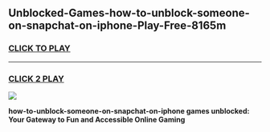 
## Unblocked-Games-how-to-unblock-someone-on-snapchat-on-iphone-Play-Free-8165m
<h3>
<a href="https://premium76.site?title=how-to-unblock-someone-on-snapchat-on-iphone&ref=20M">CLICK TO PLAY</a></h3>
<hr>

<h3>
<a href="https://premium76.site?title=how-to-unblock-someone-on-snapchat-on-iphone&ref=20M">CLICK 2 PLAY</a>
  
</h3>

<a href="https://premium76.site?title=how-to-unblock-someone-on-snapchat-on-iphone&ref=19M"><img src="https://clearcache.store/games.png"></a>


**how-to-unblock-someone-on-snapchat-on-iphone games unblocked: Your Gateway to Fun and Accessible Online Gaming**
